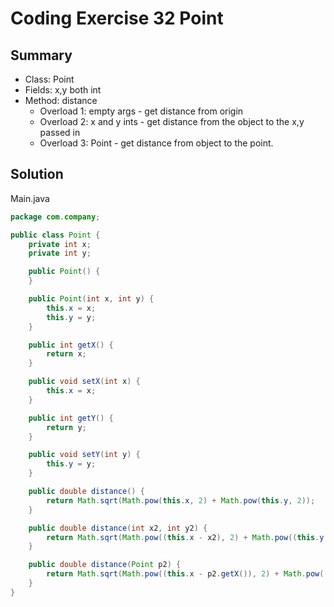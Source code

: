 # Coding Exercise 32 Point

## Summary
* Class: Point
* Fields: x,y both int
* Method: distance
  * Overload 1: empty args - get distance from origin
  * Overload 2: x and y ints - get distance from the object to the x,y passed in
  * Overload 3: Point - get distance from object to the point.

## Solution
Main.java
```java
package com.company;

public class Point {
    private int x;
    private int y;

    public Point() {
    }

    public Point(int x, int y) {
        this.x = x;
        this.y = y;
    }

    public int getX() {
        return x;
    }

    public void setX(int x) {
        this.x = x;
    }

    public int getY() {
        return y;
    }

    public void setY(int y) {
        this.y = y;
    }

    public double distance() {
        return Math.sqrt(Math.pow(this.x, 2) + Math.pow(this.y, 2));
    }

    public double distance(int x2, int y2) {
        return Math.sqrt(Math.pow((this.x - x2), 2) + Math.pow((this.y - y2), 2));
    }

    public double distance(Point p2) {
        return Math.sqrt(Math.pow((this.x - p2.getX()), 2) + Math.pow((this.y - p2.getY()), 2));
    }
}
```
